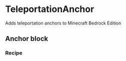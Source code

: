 # TeleportationAnchor
Adds teleportation anchors to Minecraft Bedrock Edition

## Anchor block

### Recipe


